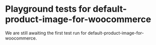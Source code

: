# Playground tests for default-product-image-for-woocommerce
We are still awaiting the first test run for default-product-image-for-woocommerce.

